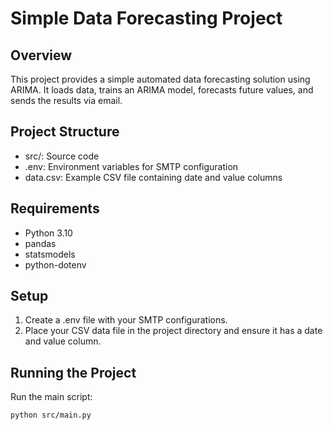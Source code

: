 # Simple Data Forecasting Project

## Overview
This project provides a simple automated data forecasting solution using ARIMA. It loads data, trains an ARIMA model, forecasts future values, and sends the results via email.

## Project Structure
- src/: Source code
- .env: Environment variables for SMTP configuration
- data.csv: Example CSV file containing date and value columns

## Requirements
- Python 3.10
- pandas
- statsmodels
- python-dotenv

## Setup
1. Create a .env file with your SMTP configurations.
2. Place your CSV data file in the project directory and ensure it has a date and value column.

## Running the Project
Run the main script:
```bash
python src/main.py 